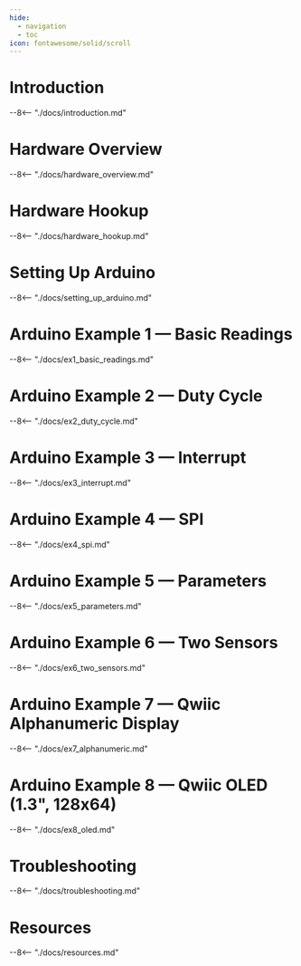 ```yaml
---
hide:
  - navigation
  - toc
icon: fontawesome/solid/scroll
---
```


# Introduction
--8<-- "./docs/introduction.md"

# Hardware Overview
--8<-- "./docs/hardware_overview.md"

# Hardware Hookup
--8<-- "./docs/hardware_hookup.md"

# Setting Up Arduino
--8<-- "./docs/setting_up_arduino.md"

# Arduino Example 1 &mdash; Basic Readings
--8<-- "./docs/ex1_basic_readings.md"

# Arduino Example 2 &mdash; Duty Cycle
--8<-- "./docs/ex2_duty_cycle.md"

# Arduino Example 3 &mdash; Interrupt
--8<-- "./docs/ex3_interrupt.md"

# Arduino Example 4 &mdash; SPI
--8<-- "./docs/ex4_spi.md"

# Arduino Example 5 &mdash; Parameters
--8<-- "./docs/ex5_parameters.md"

# Arduino Example 6 &mdash; Two Sensors
--8<-- "./docs/ex6_two_sensors.md"

# Arduino Example 7 &mdash; Qwiic Alphanumeric Display
--8<-- "./docs/ex7_alphanumeric.md"

# Arduino Example 8 &mdash; Qwiic OLED (1.3", 128x64)
--8<-- "./docs/ex8_oled.md"

# Troubleshooting
--8<-- "./docs/troubleshooting.md"

# Resources
--8<-- "./docs/resources.md"
